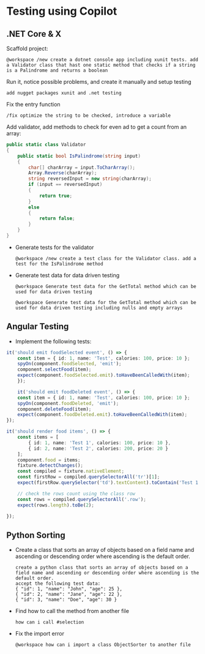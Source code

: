 #  Testing using Copilot​

## .NET Core & X

Scaffold project:

``` 
@workspace /new create a dotnet console app including xunit tests. add a Validator class that hast one static method that checks if a string is a Palindrome and returns a boolean
```

Run it, notice possible problems, and create it manually and setup testing

```
add nugget packages xunit and .net testing
```

Fix the entry function

```
/fix optimize the string to be checked, introduce a variable
```

Add validator, add methods to check for even ad to get a count from an array:

```c#
public static class Validator
{
    public static bool IsPalindrome(string input)
    {
        char[] charArray = input.ToCharArray();
        Array.Reverse(charArray);
        string reversedInput = new string(charArray);
        if (input == reversedInput)
        {
            return true;
        }
        else
        {
            return false;
        }
    }
}
```

- Generate tests for the validator

    ```
    @workspace /new create a test class for the Validator class. add a test for the IsPalindrome method
    ```

- Generate test data for data driven testing

    ```
    @workspace Generate test data for the GetTotal method which can be used for data driven testing
    ```

    ```
    @workspace Generate test data for the GetTotal method which can be used for data driven testing including nulls and empty arrays    
    ```


## Angular Testing


- Implement the following tests:


```typescript
it('should emit foodSelected event', () => {
    const item = { id: 1, name: 'Test', calories: 100, price: 10 };
    spyOn(component.foodSelected, 'emit');
    component.selectFood(item);
    expect(component.foodSelected.emit).toHaveBeenCalledWith(item);
    });

    it('should emit foodDeleted event', () => {
    const item = { id: 1, name: 'Test', calories: 100, price: 10 };
    spyOn(component.foodDeleted, 'emit');
    component.deleteFood(item);
    expect(component.foodDeleted.emit).toHaveBeenCalledWith(item);
});

it('should render food items', () => {
    const items = [
        { id: 1, name: 'Test 1', calories: 100, price: 10 },
        { id: 2, name: 'Test 2', calories: 200, price: 20 }
    ];
    component.food = items;
    fixture.detectChanges();
    const compiled = fixture.nativeElement;
    const firstRow = compiled.querySelectorAll('tr')[1];
    expect(firstRow.querySelector('td').textContent).toContain('Test 1');

    // check the rows count using the class row
    const rows = compiled.querySelectorAll('.row');
    expect(rows.length).toBe(2);

});
```

## Python Sorting

- Create a class that sorts an array of objects based on a field name and ascending or descending order where ascending is the default order.

    ```
    create a python class that sorts an array of objects based on a field name and ascending or descending order where ascending is the default order.
    accept the following test data:
    { "id": 1, "name": "John", "age": 25 },
    { "id": 2, "name": "Jane", "age": 22 },
    { "id": 3, "name": "Doe", "age": 30 }
    ```

- Find how to call the method from another file

    ```prompt
    how can i call #selection
    ```

- Fix the import error

    ```
    @workspace how can i import a class ObjectSorter to another file
    ```